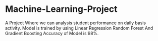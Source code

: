 # Machine-Learning-Project
A Project Where we can analysis student performance on daily basis activity. Model is trained by using Linear Regression Random Forest And Gradient Boosting Accuracy of Model is 98%.
